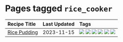 # Pages tagged `rice_cooker`

|Recipe Title|Last Updated|Tags
|:---|:---|:---|
|[Rice Pudding](../recipes/ricepudding.md)|2023-11-15|[![](https://img.shields.io/badge/tag-dairy-bb15fd)](../tags/dairy.md) [![](https://img.shields.io/badge/tag-dessert-4e6ea)](../tags/dessert.md) [![](https://img.shields.io/badge/tag-easy-8a534c)](../tags/easy.md) [![](https://img.shields.io/badge/tag-rice-acbc2f)](../tags/rice.md) [![](https://img.shields.io/badge/tag-rice_cooker-99d437)](../tags/rice_cooker.md) [![](https://img.shields.io/badge/tag-vegetarian-5d33f3)](../tags/vegetarian.md)|